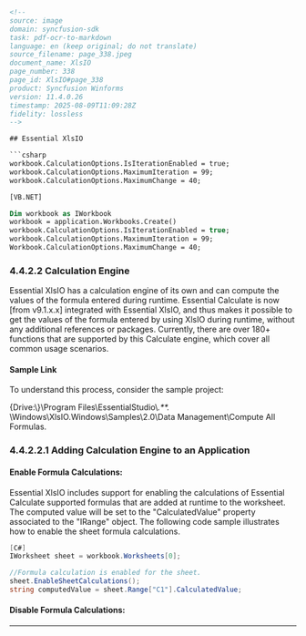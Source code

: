 ```html
<!--
source: image
domain: syncfusion-sdk
task: pdf-ocr-to-markdown
language: en (keep original; do not translate)
source_filename: page_338.jpeg
document_name: XlsIO
page_number: 338
page_id: XlsIO#page_338
product: Syncfusion Winforms
version: 11.4.0.26
timestamp: 2025-08-09T11:09:28Z
fidelity: lossless
-->

## Essential XlsIO

```csharp
workbook.CalculationOptions.IsIterationEnabled = true;
workbook.CalculationOptions.MaximumIteration = 99;
workbook.CalculationOptions.MaximumChange = 40;
```

```vb
[VB.NET]

Dim workbook as IWorkbook
workbook = application.Workbooks.Create()
workbook.CalculationOptions.IsIterationEnabled = true;
workbook.CalculationOptions.MaximumIteration = 99;
Workbook.CalculationOptions.MaximumChange = 40;
```

### 4.4.2.2 Calculation Engine

Essential XlsIO has a calculation engine of its own and can compute the values of the formula entered during runtime. Essential Calculate is now [from v9.1.x.x] integrated with Essential XlsIO, and thus makes it possible to get the values of the formula entered by using XlsIO during runtime, without any additional references or packages. Currently, there are over 180+ functions that are supported by this Calculate engine, which cover all common usage scenarios.

#### Sample Link

To understand this process, consider the sample project:

{Drive:\\}\\Program Files\\EssentialStudio\\*.**.* \\Windows\\XlsIO.Windows\\Samples\\2.0\\Data Management\\Compute All Formulas.

### 4.4.2.2.1 Adding Calculation Engine to an Application

#### Enable Formula Calculations:

Essential XlsIO includes support for enabling the calculations of Essential Calculate supported formulas that are added at runtime to the worksheet. The computed value will be set to the "CalculatedValue" property associated to the "IRange" object. The following code sample illustrates how to enable the sheet formula calculations.

```csharp
[C#]
IWorksheet sheet = workbook.Worksheets[0];

//Formula calculation is enabled for the sheet.
sheet.EnableSheetCalculations();
string computedValue = sheet.Range["C1"].CalculatedValue;
```

#### Disable Formula Calculations:

---
```